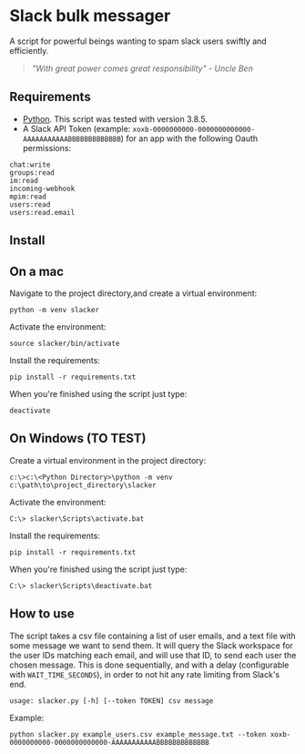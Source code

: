 # Slack bulk messager
A script for powerful beings wanting to spam slack users swiftly and efficiently.
> _"With great power comes great responsibility" - Uncle Ben_

## Requirements
- [Python](https://www.python.org/downloads/). This script was tested with version 3.8.5.
- A Slack API Token (example: `xoxb-0000000000-0000000000000-AAAAAAAAAAABBBBBBBBBBBBB`) for an app with the following Oauth permissions:
```
chat:write
groups:read
im:read
incoming-webhook
mpim:read
users:read
users:read.email
```

## Install

## On a mac
Navigate to the project directory,and create a virtual environment:
```
python -m venv slacker
```

Activate the environment:
```
source slacker/bin/activate
```

Install the requirements:
```
pip install -r requirements.txt
```

When you're finished using the script just type:
```
deactivate
```

## On Windows (TO TEST)
Create a virtual environment in the project directory:
```
c:\>c:\<Python Directory>\python -m venv c:\path\to\project_directory\slacker
```

Activate the environment:
```
C:\> slacker\Scripts\activate.bat
```

Install the requirements:
```
pip install -r requirements.txt
```

When you're finished using the script just type:
```
C:\> slacker\Scripts\deactivate.bat
```

## How to use

The script takes a csv file containing a list of user emails, and a text file with some message we want to send them. It will query the Slack workspace for the user IDs matching each email, and will use that ID, to send each user the chosen message.
This is done sequentially, and with a delay (configurable with `WAIT_TIME_SECONDS`), in order to not hit any rate limiting from Slack's end.

```
usage: slacker.py [-h] [--token TOKEN] csv message
```

Example:
```
python slacker.py example_users.csv example_message.txt --token xoxb-0000000000-0000000000000-AAAAAAAAAAABBBBBBBBBBBBB
```